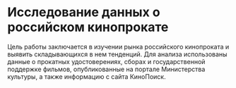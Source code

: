 # Исследование данных о российском кинопрокате
Цель работы заключается в изучении рынка российского кинопроката и выявить складывающихся в нем тенденций. Для анализа использованы данные о прокатных удостоверениях, сборах и государственной поддержке фильмов, опубликованные на портале Министерства культуры, а также информацию с сайта КиноПоиск.
